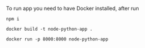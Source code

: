 To run app you need to have Docker installed, after run
```
npm i
```

```
docker build -t node-python-app .
```

```
docker run -p 8000:8000 node-python-app
```